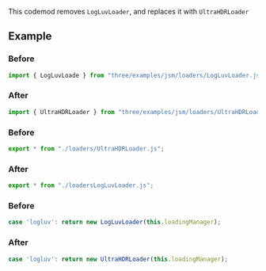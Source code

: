 This codemod removes `LogLuvLoader`, and replaces it with `UltraHDRLoader`

## Example


### Before

```ts
import { LogLuvLoade } from "three/examples/jsm/loaders/LogLuvLoader.js";
```

### After

```ts
import { UltraHDRLoader } from "three/examples/jsm/loaders/UltraHDRLoader.js";
```

### Before

```ts
export * from "./loaders/UltraHDRLoader.js";
```

### After

```ts
export * from "./loadersLogLuvLoader.js";
```

### Before

```ts
case 'logluv': return new LogLuvLoader(this.loadingManager);
```

### After

```ts
case 'logluv': return new UltraHDRLoader(this.loadingManager);
```

